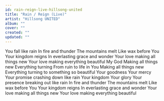 ```yaml
---
id: rain-reign-live-hillsong-united
title: "Rain / Reign (Live)"
artist: "Hillsong UNITED"
album: ""
cover: ""
created: ""
updated: ""
---
```


You fall like rain
In fire and thunder
The mountains melt
Like wax before You
Your kingdom reigns
In everlasting grace and wonder
Your love making all things new
Your love making everything beautiful
My God
Making all things new
Everything turning
From ruin to life in You
Making all things new
Everything turning to something so beautiful
Your goodness
Your mercy
Your promise crashing down like rain
Your kingdom
Your glory
Your presence breaking out like rain
In fire and thunder
The mountains melt
Like wax before You
Your kingdom reigns
In everlasting grace and wonder
Your love making all things new
Your love making everything beautiful
